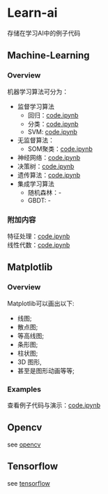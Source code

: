 # Learn-ai

存储在学习AI中的例子代码

## Machine-Learning

### Overview

机器学习算法可分为：

- 监督学习算法
  - 回归：[code.ipynb](./regression.ipynb)
  - 分类：[code.ipynb](./classification.ipynb)
  - SVM: [code.ipynb](./svm.ipynb)
- 无监督算法：
  - SOM聚类：[code.ipynb](./som.ipynb)
- 神经网络：[code.ipynb](./neural_network.ipynb)
- 决策树：[code.ipynb](./decision_tree.ipynb)
- 遗传算法：[code.ipynb](./ga.ipynb)
- 集成学习算法
  - 随机森林：-
  - GBDT: -

### 附加内容

特征处理：[code.ipynb](./features_process.ipynb)  
线性代数：[code.ipynb](./linear_algebra.ipynb)

## Matplotlib

### Overview

Matplotlib可以画出以下:

- 线图;
- 散点图;
- 等高线图;
- 条形图;
- 柱状图;
- 3D 图形,
- 甚至是图形动画等等;

### Examples

查看例子代码与演示：[code.ipynb](./matplotlib/examples.ipynb)

## Opencv

see [opencv](./opencv/readme.md)

## Tensorflow

see [tensorflow](./tensorflow/readme.md)